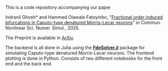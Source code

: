 This is a code repository accompanying our paper 

Indranil Ghosh* and Hammed Olawale Fatoyinbo, "[Fractional order induced bifurcations in Caputo-type denatured Morris-Lecar neurons](https://doi.org/10.1016/j.cnsns.2025.108984)" in Commun. Nonlinear Sci. Numer. Simul., 2025.

The Preprint is available in [ArXiv](https://arxiv.org/abs/2502.17798).

The backend is all done in Julia using the **[FdeSolver.jl](https://github.com/JuliaTurkuDataScience/FdeSolver.jl)** package for simulating Caputo-type denatured Morris-Lecar neurons. The frontend plotting is done in Python. Consists of two different notebooks for the front end and the back end.
      
